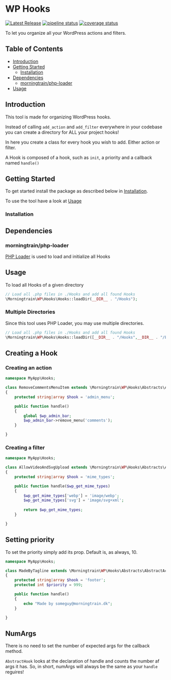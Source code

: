 # WP Hooks

[![Latest Release](https://backuptrain.dk/internal-projects/wp/wp-hooks/-/badges/release.svg)](https://backuptrain.dk/internal-projects/wp/wp-hooks/-/releases)
[![pipeline status](https://backuptrain.dk/internal-projects/wp/wp-hooks/badges/master/pipeline.svg)](https://backuptrain.dk/internal-projects/wp/wp-hooks/-/pipelines)
[![coverage status](https://backuptrain.dk/internal-projects/wp/wp-hooks/badges/master/coverage.svg)](https://backuptrain.dk/internal-projects/wp/wp-hooks/-/graphs/master/charts)

To let you organize all your WordPress actions and filters.

## Table of Contents

- [Introduction](#introduction)
- [Getting Started](#getting-started)
    - [Installation](#installation)
- [Dependencies](#dependencies)
    - [morningtrain/php-loader](#morningtrainphp-loader)
- [Usage](#usage)

## Introduction

This tool is made for organizing WordPress hooks.

Instead of calling `add_action` and `add_filter` everywhere in your codebase you can create a directory for ALL your
project hooks!

In here you create a class for every hook you wish to add. Either action or filter.

A Hook is composed of a hook, such as `init`, a priority and a callback named `handle()`

## Getting Started

To get started install the package as described below in [Installation](#installation).

To use the tool have a look at [Usage](#usage)

### Installation

## Dependencies

### morningtrain/php-loader

[PHP Loader](https://grandcentral.backuptrain.dk/internal-projects/php-loader) is used to load and initialize all Hooks

## Usage

To load all Hooks of a given directory

```php
// Load all .php files in ./Hooks and add all found Hooks
\Morningtrain\WP\Hooks\Hooks::loadDir(__DIR__ . "/Hooks");
```

### Multiple Directories

Since this tool uses PHP Loader, you may use multiple directories.

```php
// Load all .php files in ./Hooks and add all found Hooks
\Morningtrain\WP\Hooks\Hooks::loadDir([__DIR__ . "/Hooks",__DIR__ . "/EvenMoreHooks"]);
```

## Creating a Hook

### Creating an action

```php
namespace MyApp\Hooks;

class RemoveCommentsMenuItem extends \Morningtrain\WP\Hooks\Abstracts\AbstractActionHook
{
    protected string|array $hook = 'admin_menu';

    public function handle()
    {
        global $wp_admin_bar;
        $wp_admin_bar->remove_menu('comments');
    }

}
```

### Creating a filter

```php
namespace MyApp\Hooks;

class AllowVideoAndSvgUpload extends \Morningtrain\WP\Hooks\Abstracts\AbstractFilterHook
{
    protected string|array $hook = 'mime_types';

    public function handle($wp_get_mime_types)
    {
        $wp_get_mime_types['webp'] = 'image/webp';
        $wp_get_mime_types['svg'] = 'image/svg+xml';
        
        return $wp_get_mime_types;
    }

}
```

## Setting priority

To set the priority simply add its prop. Default is, as always, 10.

```php
namespace MyApp\Hooks;

class MadeByTagline extends \Morningtrain\WP\Hooks\Abstracts\AbstractActionHook
{
    protected string|array $hook = 'footer';
    protected int $priority = 999;

    public function handle()
    {
        echo "Made by someguy@morningtrain.dk";
    }

}
```

## NumArgs

There is no need to set the number of expected args for the callback method.

`AbstractHook` looks at the declaration of handle and counts the number af args it has. So, in short, numArgs will
always be the same as your `handle` reguires!
